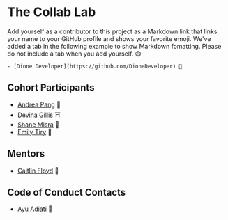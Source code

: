 # The Collab Lab

Add yourself as a contributor to this project as a Markdown link that links your name to your GitHub profile and shows your favorite emoji. We've added a tab in the following example to show Markdown fomatting. Please do not include a tab when you add yourself. 😄

    - [Dione Developer](https://github.com/DioneDeveloper) 💅

## Cohort Participants

- [Andrea Pang](https://github.com/andiedoescode) 🦝
- [Devina Gillis](https://github.com/DevinaG007) ⛩️
- [Shane Misra](https://github.com/sdmisra) 🥓
- [Emily Tiry](https://github.com/etiry) 🐶

## Mentors

- [Caitlin Floyd](https://github.com/cafloyd) 🌸

## Code of Conduct Contacts

- [Ayu Adiati](https://github.com/adiati98) 🤩
